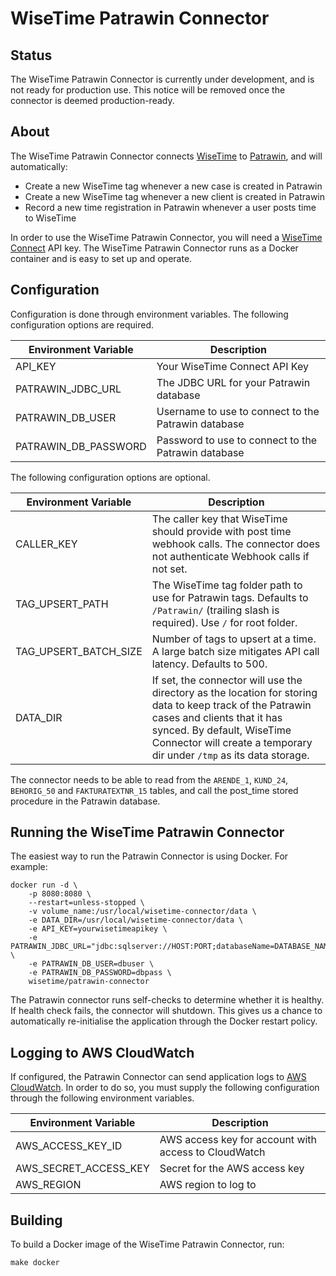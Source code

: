 # WiseTime Patrawin Connector

## Status

The WiseTime Patrawin Connector is currently under development, and is not ready for production use. This notice will be removed once the connector is deemed production-ready.

## About

The WiseTime Patrawin Connector connects [WiseTime](https://wisetime.io) to [Patrawin](https://www.cpaglobal.com/ipone-patrawin), and will automatically:

* Create a new WiseTime tag whenever a new case is created in Patrawin
* Create a new WiseTime tag whenever a new client is created in Patrawin
* Record a new time registration in Patrawin whenever a user posts time to WiseTime

In order to use the WiseTime Patrawin Connector, you will need a [WiseTime Connect](https://wisetime.io/docs/connect/) API key. The WiseTime Patrawin Connector runs as a Docker container and is easy to set up and operate.

## Configuration

Configuration is done through environment variables. The following configuration options are required.

| Environment Variable  | Description                                         |
| --------------------  | --------------------------------------------------- |
| API_KEY               | Your WiseTime Connect API Key                       |
| PATRAWIN_JDBC_URL     | The JDBC URL for your Patrawin database             |
| PATRAWIN_DB_USER      | Username to use to connect to the Patrawin database |
| PATRAWIN_DB_PASSWORD  | Password to use to connect to the Patrawin database |

The following configuration options are optional.

| Environment Variable  | Description                                                                                                                                                                                                                                    |
| --------------------- | -----------------------------------------------------------------------------------------------------------------------------------------------------------------------------------------------------------------------------------------------|
| CALLER_KEY            | The caller key that WiseTime should provide with post time webhook calls. The connector does not authenticate Webhook calls if not set.                                                                                                        |
| TAG_UPSERT_PATH       | The WiseTime tag folder path to use for Patrawin tags. Defaults to `/Patrawin/` (trailing slash is required). Use `/` for root folder.                                                                                                         |
| TAG_UPSERT_BATCH_SIZE | Number of tags to upsert at a time. A large batch size mitigates API call latency. Defaults to 500.                                                                                                                                            |
| DATA_DIR              | If set, the connector will use the directory as the location for storing data to keep track of the Patrawin cases and clients that it has synced. By default, WiseTime Connector will create a temporary dir under `/tmp` as its data storage. |

The connector needs to be able to read from the `ARENDE_1`, `KUND_24`, `BEHORIG_50` and `FAKTURATEXTNR_15` tables, and call the post_time stored procedure in the Patrawin database.

## Running the WiseTime Patrawin Connector

The easiest way to run the Patrawin Connector is using Docker. For example:

```text
docker run -d \
    -p 8080:8080 \
    --restart=unless-stopped \
    -v volume_name:/usr/local/wisetime-connector/data \
    -e DATA_DIR=/usr/local/wisetime-connector/data \
    -e API_KEY=yourwisetimeapikey \
    -e PATRAWIN_JDBC_URL="jdbc:sqlserver://HOST:PORT;databaseName=DATABASE_NAME;ssl=request;useCursors=true" \
    -e PATRAWIN_DB_USER=dbuser \
    -e PATRAWIN_DB_PASSWORD=dbpass \
    wisetime/patrawin-connector
```

The Patrawin connector runs self-checks to determine whether it is healthy. If health check fails, the connector will shutdown. This gives us a chance to automatically re-initialise the application through the Docker restart policy.

## Logging to AWS CloudWatch

If configured, the Patrawin Connector can send application logs to [AWS CloudWatch](https://aws.amazon.com/cloudwatch/). In order to do so, you must supply the following configuration through the following environment variables.

| Environment Variable  | Description                                          |
| --------------------- | ---------------------------------------------------- |
| AWS_ACCESS_KEY_ID     | AWS access key for account with access to CloudWatch |
| AWS_SECRET_ACCESS_KEY | Secret for the AWS access key                        |
| AWS_REGION            | AWS region to log to                                 |

## Building

To build a Docker image of the WiseTime Patrawin Connector, run:

```text
make docker
```
